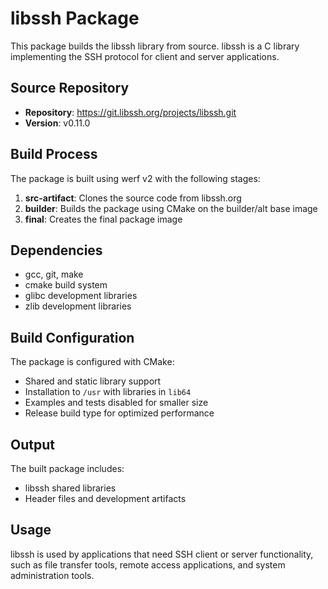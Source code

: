 # libssh Package

This package builds the libssh library from source. libssh is a C library implementing the SSH protocol for client and server applications.

## Source Repository

- **Repository**: https://git.libssh.org/projects/libssh.git
- **Version**: v0.11.0

## Build Process

The package is built using werf v2 with the following stages:

1. **src-artifact**: Clones the source code from libssh.org
2. **builder**: Builds the package using CMake on the builder/alt base image
3. **final**: Creates the final package image

## Dependencies

- gcc, git, make
- cmake build system
- glibc development libraries
- zlib development libraries

## Build Configuration

The package is configured with CMake:
- Shared and static library support
- Installation to `/usr` with libraries in `lib64`
- Examples and tests disabled for smaller size
- Release build type for optimized performance

## Output

The built package includes:
- libssh shared libraries
- Header files and development artifacts

## Usage

libssh is used by applications that need SSH client or server functionality, such as file transfer tools, remote access applications, and system administration tools.
